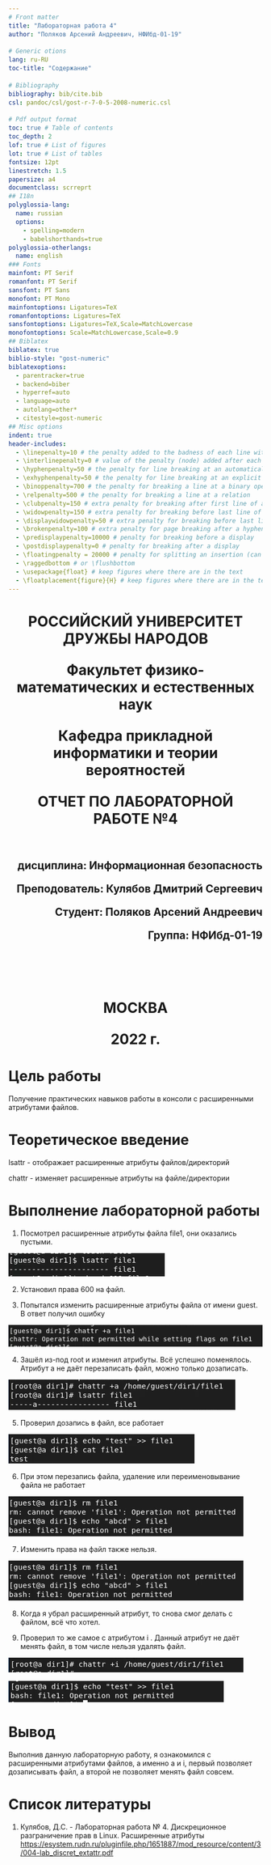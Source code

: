 ```yaml
---
# Front matter
title: "Лабораторная работа 4"
author: "Поляков Арсений Андреевич, НФИбд-01-19"

# Generic otions
lang: ru-RU
toc-title: "Содержание"

# Bibliography
bibliography: bib/cite.bib
csl: pandoc/csl/gost-r-7-0-5-2008-numeric.csl

# Pdf output format
toc: true # Table of contents
toc_depth: 2
lof: true # List of figures
lot: true # List of tables
fontsize: 12pt
linestretch: 1.5
papersize: a4
documentclass: scrreprt
## I18n
polyglossia-lang:
  name: russian
  options:
	- spelling=modern
	- babelshorthands=true
polyglossia-otherlangs:
  name: english
### Fonts
mainfont: PT Serif
romanfont: PT Serif
sansfont: PT Sans
monofont: PT Mono
mainfontoptions: Ligatures=TeX
romanfontoptions: Ligatures=TeX
sansfontoptions: Ligatures=TeX,Scale=MatchLowercase
monofontoptions: Scale=MatchLowercase,Scale=0.9
## Biblatex
biblatex: true
biblio-style: "gost-numeric"
biblatexoptions:
  - parentracker=true
  - backend=biber
  - hyperref=auto
  - language=auto
  - autolang=other*
  - citestyle=gost-numeric
## Misc options
indent: true
header-includes:
  - \linepenalty=10 # the penalty added to the badness of each line within a paragraph (no associated penalty node) Increasing the value makes tex try to have fewer lines in the paragraph.
  - \interlinepenalty=0 # value of the penalty (node) added after each line of a paragraph.
  - \hyphenpenalty=50 # the penalty for line breaking at an automatically inserted hyphen
  - \exhyphenpenalty=50 # the penalty for line breaking at an explicit hyphen
  - \binoppenalty=700 # the penalty for breaking a line at a binary operator
  - \relpenalty=500 # the penalty for breaking a line at a relation
  - \clubpenalty=150 # extra penalty for breaking after first line of a paragraph
  - \widowpenalty=150 # extra penalty for breaking before last line of a paragraph
  - \displaywidowpenalty=50 # extra penalty for breaking before last line before a display math
  - \brokenpenalty=100 # extra penalty for page breaking after a hyphenated line
  - \predisplaypenalty=10000 # penalty for breaking before a display
  - \postdisplaypenalty=0 # penalty for breaking after a display
  - \floatingpenalty = 20000 # penalty for splitting an insertion (can only be split footnote in standard LaTeX)
  - \raggedbottom # or \flushbottom
  - \usepackage{float} # keep figures where there are in the text
  - \floatplacement{figure}{H} # keep figures where there are in the text
---
```


<h1 align="center">
<p>РОССИЙСКИЙ УНИВЕРСИТЕТ ДРУЖБЫ НАРОДОВ 
<p>Факультет физико-математических и естественных наук  
<p>Кафедра прикладной информатики и теории вероятностей
<p>ОТЧЕТ ПО ЛАБОРАТОРНОЙ РАБОТЕ №4
<br></br>
<h2 align="right">
<p>дисциплина: Информационная безопасность
<p>Преподователь: Кулябов Дмитрий Сергеевич
<p>Студент: Поляков Арсений Андреевич
<p>Группа: НФИбд-01-19
<br></br>
<br></br>
<h1 align="center">
<p>МОСКВА
<p>2022 г.
</h1>

# **Цель работы**

Получение практических навыков работы в консоли с расширенными атрибутами файлов.

# **Теоретическое введение**

lsattr - отображает расширенные атрибуты файлов/директорий

chattr - изменяет расширенные атрибуты на файле/директории

# **Выполнение лабораторной работы**

1. Посмотрел расширенные атрибуты файла file1, они оказались пустыми.

![lsattr](Img/1.png "lsattr")

2. Установил права 600 на файл.

3. Попытался изменить расширенные атрибуты файла от имени guest. В ответ получил ошибку

![try to change attribute](Img/2.png "try to change attribute")

4. Зашёл из-под root и изменил атрибуты. Всё успешно поменялось. Атрибут a не даёт перезаписать файл, можно только дозаписать.

![changed attribute](Img/3.png "changed attribute")

5. Проверил дозапись в файл, все работает

![add text to file](Img/4.png "add text to file")

6. При этом перезапись файла, удаление или переименовывание файла не работает 

![change file](Img/5.png "change file")

7. Изменить права на файл также нельзя.

![chmod 000](Img/6.png "chmod 000")

8. Когда я убрал расширенный атрибут, то снова смог делать с файлом, всё что хотел.

9. Проверил то же самое с атрибутом i . Данный атрибут не даёт менять файл, в том числе нельзя удалять файл.

![attribute i](Img/7.png "attribute i")

![attribute i](Img/8.png "attribute i add")

# Вывод

Выполнив данную лабораторную работу, я ознакомился с расширенными атрибутами файлов, а именно a и i, первый позволяет дозаписывать файл, а второй не позволяет менять файл совсем.

# Список литературы

1. Кулябов, Д.С. - Лабораторная работа № 4. Дискреционное разграничение прав в Linux. Расширенные атрибуты
https://esystem.rudn.ru/pluginfile.php/1651887/mod_resource/content/3/004-lab_discret_extattr.pdf
